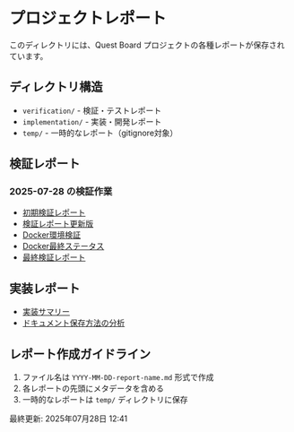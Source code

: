# プロジェクトレポート

このディレクトリには、Quest Board プロジェクトの各種レポートが保存されています。

## ディレクトリ構造

- `verification/` - 検証・テストレポート
- `implementation/` - 実装・開発レポート
- `temp/` - 一時的なレポート（gitignore対象）

## 検証レポート

### 2025-07-28 の検証作業
- [初期検証レポート](verification/2025-07-28-initial-verification.md)
- [検証レポート更新版](verification/2025-07-28-verification-update.md)
- [Docker環境検証](verification/2025-07-28-docker-verification.md)
- [Docker最終ステータス](verification/2025-07-28-docker-final-status.md)
- [最終検証レポート](verification/2025-07-28-final-verification.md)

## 実装レポート
- [実装サマリー](implementation/2025-07-28-implementation-summary.md)
- [ドキュメント保存方法の分析](implementation/2025-07-28-document-storage-analysis.md)

## レポート作成ガイドライン

1. ファイル名は `YYYY-MM-DD-report-name.md` 形式で作成
2. 各レポートの先頭にメタデータを含める
3. 一時的なレポートは `temp/` ディレクトリに保存

最終更新: 2025年07月28日 12:41
